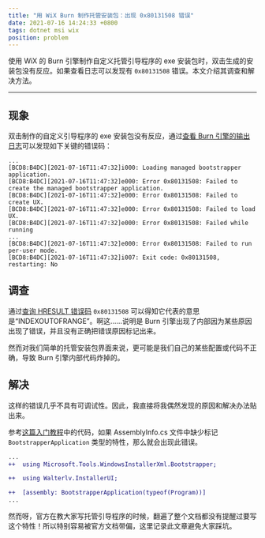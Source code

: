 ```yaml
---
title: "用 WiX Burn 制作托管安装包：出现 0x80131508 错误"
date: 2021-07-16 14:24:33 +0800
tags: dotnet msi wix
position: problem
---
```


使用 WiX 的 Burn 引擎制作自定义托管引导程序的 exe 安装包时，双击生成的安装包没有反应。如果查看日志可以发现有 `0x80131508` 错误。本文介绍其调查和解决方法。

---

<div id="toc"></div>

## 现象

双击制作的自定义引导程序的 exe 安装包没有反应，通过[查看 Burn 引擎的输出日志](https://blog.walterlv.com/post/how-to-view-wix-burn-installer-logs.html)可以发现如下关键的错误码：

```plaintext
...
[BCD8:B4DC][2021-07-16T11:47:32]i000: Loading managed bootstrapper application.
[BCD8:B4DC][2021-07-16T11:47:32]e000: Error 0x80131508: Failed to create the managed bootstrapper application.
[BCD8:B4DC][2021-07-16T11:47:32]e000: Error 0x80131508: Failed to create UX.
[BCD8:B4DC][2021-07-16T11:47:32]e000: Error 0x80131508: Failed to load UX.
[BCD8:B4DC][2021-07-16T11:47:32]e000: Error 0x80131508: Failed while running 
...
[BCD8:B4DC][2021-07-16T11:47:32]e000: Error 0x80131508: Failed to run per-user mode.
[BCD8:B4DC][2021-07-16T11:47:32]i007: Exit code: 0x80131508, restarting: No
```

## 调查

通过[查询 HRESULT 错误码](https://blog.walterlv.com/post/hresult-in-windows.html) `0x80131508` 可以得知它代表的意思是“INDEXOUTOFRANGE”。啊这……说明是 Burn 引擎出现了内部因为某些原因出现了错误，并且没有正确把错误原因标记出来。

然而对我们简单的托管安装包界面来说，更可能是我们自己的某些配置或代码不正确，导致 Burn 引擎内部代码炸掉的。

## 解决

这样的错误几乎不具有可调试性。因此，我直接将我偶然发现的原因和解决办法贴出来。

参考[这篇入门教程](https://blog.walterlv.com/post/getting-started-with-wix-toolset-create-a-wpf-installer-ui)中的代码，如果 AssemblyInfo.cs 文件中缺少标记 `BootstrapperApplication` 类型的特性，那么就会出现此错误。

```diff
...
++  using Microsoft.Tools.WindowsInstallerXml.Bootstrapper;

++  using Walterlv.InstallerUI;

++  [assembly: BootstrapperApplication(typeof(Program))]
...
```

然而呀，官方在教大家写托管引导程序的时候，翻遍了整个文档都没有提醒过要写这个特性！所以特别容易被官方文档带偏，这里记录此文章避免大家踩坑。
